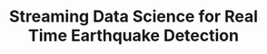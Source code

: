 ---
title: "Streaming Data Science for Real Time Earthquake Detection"
slug: "streaming-data-science-for-real-time-earthquake-detection"
draft: false
event_date: "2023-08-15"
image: "img/resources/webinars/detecting-earthquakes-in-realtime.webp"
name: "Streaming Data Science for Real-time Earthquake Detection"
description: "Learn a practical approach to streaming data science using PyEnsign. We cover a real-time analytics use case for disaster management and how easy it is to set up a real-time data analysis project."
events: ['Webinar']
registration_link:
call_to_action:
video_link: https://www.youtube.com/embed/XUnEHGZXxmM?si=mWGAzRuzSzRKB6JT
audio_link: 
categories: ['Video']
presenters: ['Rebecca Bilbro', 'Prema Roman']
topics: ['Data Science', 'Streaming Data']
---